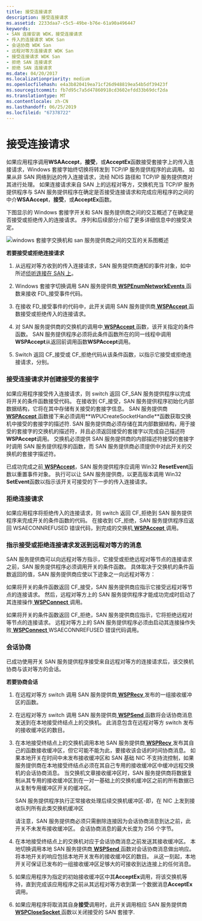 ```yaml
---
title: 接受连接请求
description: 接受连接请求
ms.assetid: 2233daa7-c5c5-49be-b76e-61a90a496447
keywords:
- SAN 连接安装 WDK，接受连接请求
- 传入的连接请求 WDK San
- 会话协商 WDK San
- 远程对等方连接请求 WDK San
- 接受连接请求 WDK San
- 拒绝 SAN 连接请求
- 拒绝 SAN 连接请求
ms.date: 04/20/2017
ms.localizationpriority: medium
ms.openlocfilehash: e4a3b820419ea71cf26d948819ea54b5df39423f
ms.sourcegitcommit: fb7d95c7a5d47860918cd3602efdd33b69dcf2da
ms.translationtype: MT
ms.contentlocale: zh-CN
ms.lasthandoff: 06/25/2019
ms.locfileid: "67378722"
---
```

# <a name="accepting-connection-requests"></a>接受连接请求





如果应用程序调用**WSAAccept**，**接受**，或**AcceptEx**函数接受套接字上的传入连接请求，Windows 套接字始终切换将转发到 TCP/IP 服务提供程序的此调用。 如果从非 SAN 网络到达的传入连接请求，流经 NDIS 路径和 TCP/IP 服务提供商对其进行处理。 如果连接请求来自 SAN 上的远程对等方，交换机充当 TCP/IP 服务提供程序与 SAN 服务提供程序在确定是否接受连接请求和完成应用程序的之间的中介**WSAAccept**，**接受**，或**AcceptEx**函数。

下图显示的 Windows 套接字开关和 SAN 服务提供商之间的交互概述了在确定是否接受或拒绝传入的连接请求。 序列和后续部分介绍了更多详细信息中的接受决定。

![windows 套接字交换机和 san 服务提供商之间的交互的关系图概述](images/apiflow5.png)

 **若要接受或拒绝连接请求**

1.  从远程对等方收到的传入连接请求，SAN 服务提供商通知的事件对象，如中所述[侦听连接在 SAN 上](listening-for-connections-on-a-san.md)。

2.  Windows 套接字切换调用 SAN 服务提供商[ **WSPEnumNetworkEvents** ](https://docs.microsoft.com/previous-versions/windows/hardware/network/ff566284(v=vs.85))函数来接收 FD\_接受事件代码。

3.  在接收 FD\_接受事件的代码中，此开关调用 SAN 服务提供商[ **WSPAccept** ](https://docs.microsoft.com/previous-versions/windows/hardware/network/ff566266(v=vs.85))函数接受或拒绝传入的连接请求。

4.  对 SAN 服务提供商的交换机的调用中[ **WSPAccept** ](https://docs.microsoft.com/previous-versions/windows/hardware/network/ff566266(v=vs.85))函数，该开关指定的条件函数。 SAN 服务提供程序必须将此条件函数所在的同一线程中调用**WSPAccept**从返回前调用函数**WSPAccept**调用。

5.  Switch 返回 CF\_接受或 CF\_拒绝代码从该条件函数，以指示它接受或拒绝连接请求，分别。

### <a name="accepting-a-connection-request-and-creating-an-accepting-socket"></a>接受连接请求并创建接受的套接字

如果应用程序接受传入连接请求，则 switch 返回 CF\_SAN 服务提供程序以完成将开关的条件函数接受代码。 在接收到 CF\_接受，SAN 服务提供程序初始化内部数据结构，它将在其中存储有关接受的套接字信息。 SAN 服务提供商[ **WSPAccept** ](https://docs.microsoft.com/previous-versions/windows/hardware/network/ff566266(v=vs.85))函数接下来必须调用**WPUCreateSocketHandle**函数获取交换机中接受的套接字的描述符. SAN 服务提供商必须存储在其内部数据结构，用于接受的套接字的交换机的描述符，并且必须返回接受的套接字以完成自己描述符**WSPAccept**调用。 交换机必须提供 SAN 服务提供商的内部描述符接受的套接字时调用 SAN 服务提供程序的函数，而 SAN 服务提供商必须提供中对此开关的交换机的套接字描述符。

已成功完成之前[ **WSPAccept**](https://docs.microsoft.com/previous-versions/windows/hardware/network/ff566266(v=vs.85))，SAN 服务提供程序应调用 Win32 **ResetEvent**函数以重置事件对象。 执行可以让 SAN 服务提供商，以更高版本调用 Win32 **SetEvent**函数以指示该开关可接受的下一步的传入连接请求。

### <a name="rejecting-a-connection-request"></a>拒绝连接请求

如果应用程序将拒绝传入的连接请求，则 switch 返回 CF\_拒绝到 SAN 服务提供程序来完成开关的条件函数的代码。 在接收到 CF\_拒绝，SAN 服务提供程序应返回 WSAECONNREFUSED 错误代码，到完成的交换机[ **WSPAccept** ](https://docs.microsoft.com/previous-versions/windows/hardware/network/ff566266(v=vs.85))调用。

### <a name="indicating-acceptance-or-refusal-of-a-connection-request-to-a-remote-peer"></a>指示接受或拒绝连接请求发送到远程对等方的消息

SAN 服务提供商可以向远程对等方指示，它接受或拒绝远程对等节点的连接请求之前，SAN 服务提供程序必须调用开关的条件函数。 具体取决于交换机的条件函数返回的值，SAN 服务提供商应使以下迹象之一向远程对等方：

如果将开关的条件函数返回 CF\_接受，SAN 服务提供商应指示它接受远程对等节点的连接请求。 然后，远程对等方上的 SAN 服务提供程序才能成功完成时启动了其连接操作[ **WSPConnect** ](https://docs.microsoft.com/previous-versions/windows/hardware/network/ff566275(v=vs.85))调用。

如果将开关的条件函数返回 CF\_拒绝，SAN 服务提供商应指示，它将拒绝远程对等节点的连接请求。 远程对等方上的 SAN 服务提供程序必须由启动其连接操作失败[ **WSPConnect** ](https://docs.microsoft.com/previous-versions/windows/hardware/network/ff566275(v=vs.85)) WSAECONNREFUSED 错误代码调用。

### <a name="session-negotiation"></a>会话协商

已成功使用开关 SAN 服务提供程序接受来自远程对等方的连接请求后，该交换机协商与该对等方的会话。

 **若要协商会话**

1.  在远程对等方 switch 调用 SAN 服务提供商[ **WSPRecv** ](https://docs.microsoft.com/previous-versions/windows/hardware/network/ff566309(v=vs.85))发布的一组接收缓冲区的函数。

2.  在远程对等方 switch 调用 SAN 服务提供商[ **WSPSend** ](https://docs.microsoft.com/previous-versions/windows/hardware/network/ff566316(v=vs.85))函数将会话协商消息发送到在本地接受终结点上的交换机。 此消息包含在远程对等方 switch 发布的接收缓冲区的数目。

3.  在本地接受终结点上的交换机调用本地 SAN 服务提供商[ **WSPRecv** ](https://docs.microsoft.com/previous-versions/windows/hardware/network/ff566309(v=vs.85))发布其自己的函数接收缓冲区，但它可能不能为此，要接收该会话的时间协商消息。 如果本地开关在时间中未发布接收缓冲区和 SAN 基础 NIC 不支持流控制，如果服务提供商在本地接受终结点必须在其自己专用的接收缓冲区中缓冲远程交换机的会话协商消息。 当交换机文章接收缓冲区时，SAN 服务提供商将数据复制从其专用的接收缓冲区到在一对一基础上的交换机缓冲区之前的所有数据已从复制专用缓冲区开关的缓冲区。

    SAN 服务提供程序执行正常接收处理后续交换机缓冲区-即，在 NIC 上发到接收队列所有此类交换机缓冲区

    请注意，SAN 服务提供商必须只需删除连接因为会话协商消息到达之前，此开关不未发布接收缓冲区。 会话协商消息的最大长度为 256 个字节。

4.  在本地接受终结点上的交换机对应于会话协商消息之前发送其接收缓冲区。 本地切换调用本地 SAN 服务提供商[ **WSPSend** ](https://docs.microsoft.com/previous-versions/windows/hardware/network/ff566316(v=vs.85))函数对会话协商消息做出响应。 将本地开关的响应包括本地开关发布的接收缓冲区的数目。 从这一刻起，本地开关可保证已发布的一组接收缓冲区足够大的可接收到达连接上的任何消息。

5.  如果应用程序为指定的初始接收缓冲区中其**AcceptEx**调用，将该交换机等待，直到完成该应用程序之前从其远程对等方收到第一个数据消息**AcceptEx**调用。

6.  如果应用程序将取消其自身**接受**调用时，此开关调用相应 SAN 服务提供商[ **WSPCloseSocket** ](https://docs.microsoft.com/previous-versions/windows/hardware/network/ff566273(v=vs.85))函数以关闭接受的 SAN 套接字.

 

 





